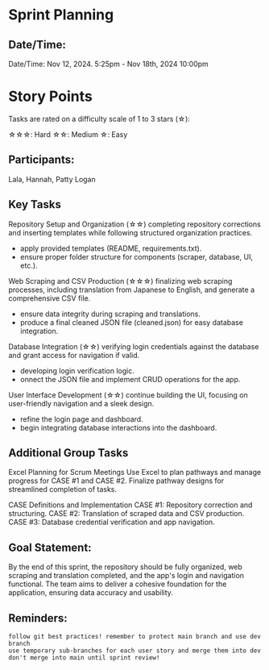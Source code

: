 # Sprint Planning

## Date/Time: 

Date/Time: Nov 12, 2024. 5:25pm - Nov 18th, 2024 10:00pm 

# Story Points 

Tasks are rated on a difficulty scale of 1 to 3 stars (☆):

☆☆☆: Hard
☆☆: Medium
☆: Easy

## Participants:

Lala, Hannah, Patty Logan

## Key Tasks

Repository Setup and Organization (☆☆)
completing repository corrections and inserting templates while following structured organization practices.
-  apply provided templates (README, requirements.txt).
- ensure proper folder structure for components (scraper, database, UI, etc.).

Web Scraping and CSV Production (☆☆☆)
finalizing web scraping processes, including translation from Japanese to English, and generate a comprehensive CSV file.
- ensure data integrity during scraping and translations.
- produce a final cleaned JSON file (cleaned.json) for easy database integration.

Database Integration (☆☆)
verifying login credentials against the database and grant access for navigation if valid.
- developing login verification logic.
- onnect the JSON file and implement CRUD operations for the app.

User Interface Development (☆☆)
continue building the UI, focusing on user-friendly navigation and a sleek design.
- refine the login page and dashboard.
- begin integrating database interactions into the dashboard.

## Additional Group Tasks

Excel Planning for Scrum Meetings
Use Excel to plan pathways and manage progress for CASE #1 and CASE #2.
Finalize pathway designs for streamlined completion of tasks.

CASE Definitions and Implementation
CASE #1: Repository correction and structuring.
CASE #2: Translation of scraped data and CSV production.
CASE #3: Database credential verification and app navigation.

## Goal Statement: 

By the end of this sprint, the repository should be fully organized, web scraping and translation completed, and the app's login and navigation functional. The team aims to deliver a cohesive foundation for the application, ensuring data accuracy and usability.

## Reminders:

    follow git best practices! remember to protect main branch and use dev branch
    use temporary sub-branches for each user story and merge them into dev
    don't merge into main until sprint review!